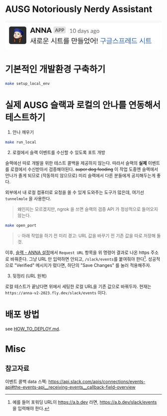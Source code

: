 # AUSG Notoriously Nerdy Assistant

![anna screenshot](.meta/docs/images/anna_screenshot.png)

# 기본적인 개발환경 구축하기

```sh
make setup_local_env
```

# 실제 AUSG 슬랙과 로컬의 안나를 연동해서 테스트하기

1. 안나 깨우기

```sh
make run_local
```

2. 로컬에서 슬랙 이벤트를 수신할 수 있도록 포트 개방

슬랙에선 따로 개발을 위한 테스트 콜백을 제공하지 않는다. 따라서 슬랙의 **실제** 이벤트를 로컬에서 수신받아서 검증해야된다. ~~super dog fooding~~ 이 작업 도중엔 슬랙에서 안나가 졸게 되므로 (작동하지 않으므로) 미리 슬랙에서 다른 분들에게 공지해두는게 좋다.

외부에서 내 로컬 컴퓨터로 요청을 쏠 수 있게 도와주는 도구가 많은데, 여기선 `tunnelmole` 을 사용한다.

> 왜인지는 모르겠지만, ngrok 을 쓰면 슬랙의 검증 API 가 정상적으로 들어오지 않는다.

```sh
make open_port
```

> 💡 아래 작업을 하기 전 미리 경고: URL 값을 바꾸기 전 기존 값을 따로 저장해 둘 것.

이후, [슬랙 - ANNA 설정](https://api.slack.com/apps/AR4RK9XGX/event-subscriptions)에서 `Request URL` 항목을 위 명령어 결과로 나온 https 주소로 바꿔준다. 그냥 URL 만 입력하면 안되고, `/slack/events`를 붙여줘야 한다[^1]. 성공적으로 "Verified" 메시지가 떴다면, 하단의 "Save Changes" 를 눌러 적용해주자.

[^1]: 예를 들어 포워딩 URL이 https://a.b.dev 라면, https://a.b.dev/slack/events 을 입력해야 한다.

3. 뒷정리 (URL 원복)

로컬 테스트가 끝났다면 위에서 세팅한 로컬 URL을 기존 값으로 바꿔두자. 현재는 `https://anna-v2-2023.fly.dev/slack/events` 이다.

# 배포 방법

see [HOW_TO_DEPLOY.md](.meta/develop/HOW_TO_DEPLOY.md).

# Misc

## 참고자료

이벤트 콜백 data 스펙: https://api.slack.com/apis/connections/events-api#the-events-api__receiving-events__callback-field-overview
